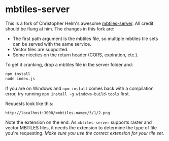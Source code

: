 # mbtiles-server

This is a fork of Christopher Helm's awesome [mbtiles-server](https://github.com/chelm/mbtiles-server). All credit should be flung at him. The changes in this fork are:

- The first path argument is the mbtiles file, so multiple mbtiles tile sets can be served with the same service.
- Vector tiles are supported.
- Some niceties on the return header (CORS, expiration, etc.).

To get it cranking, drop a mbtiles file in the server folder and:

```bash
npm install
node index.js
```

If you are on Windows and `npm install` comes back with a compilation error, try running `npm install -g windows-build-tools` first.

Requests look like this:

```text
http://localhost:3000/<mbtiles-name>/3/1/2.png
```

Note the extension on the end. As `mbtiles-server` supports raster and vector MBTILES files, it needs the extension to determine the type of file you're requesting. _Make sure you use the correct extension for your tile set._
